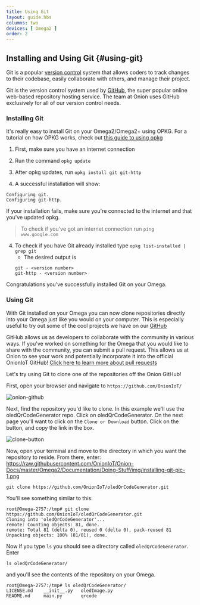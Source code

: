 ```yaml
---
title: Using Git
layout: guide.hbs
columns: two
devices: [ Omega2 ]
order: 2
---
```


## Installing and Using Git {#using-git}

Git is a popular [version control](https://git-scm.com/book/en/v2/Getting-Started-About-Version-Control) system that allows coders to track changes to their codebase, easily collaborate with others, and manage their project.

Git is the version control system used by [GitHub](https://github.com/), the super popular online web-based repository hosting service. The team at Onion uses GitHub exclusively for all of our version control needs.

### Installing Git

<!-- steps on using opkg to install Git -->
It's really easy to install Git on your Omega2/Omega2+ using OPKG. For a tutorial on how OPKG works, check out [this guide to using opkg](#using-opkg)
1. First, make sure you have an internet connection

2. Run the command `opkg update`

3. After opkg updates, run `opkg install git git-http`

4. A successful installation will show:
```
Configuring git.
Configuring git-http.
```

If your installation fails, make sure you're connected to the internet and that you've updated opkg.
> To check if you've got an internet connection run `ping www.google.com`

4. To check if you have Git already installed type `opkg list-installed | grep git`
	* The desired output is
	```
	git - <version number>
	git-http - <version number>
	```

Congratulations you've successfully installed Git on your Omega.


### Using Git

<!-- brief steps using git on the omega to download projects from github -->
With Git installed on your Omega you can now clone repositories directly into your Omega just like you would on your computer. This is especially useful to try out some of the cool projects we have on our [GitHub](https://github.com/OnionIoT/)

<!-- exalt the virtues of github and collaborative projects and how much onion loves this stuff -->
GitHub allows us as developers to collaborate with the community in various ways. If you've worked on something for the Omega that you would like to share with the community, you can submit a pull request. This allows us at Onion to see your work and potentially incorporate it into the official OnionIoT GitHub!
[Click here to learn more about pull requests](https://help.github.com/articles/about-pull-requests/)

Let's try using Git to clone one of the repositories off the Onion GitHub!

First, open your browser and navigate to `https://github.com/OnionIoT/`

![onion-github](https://raw.githubusercontent.com/OnionIoT/Onion-Docs/master/Omega2/Documentation/Doing-Stuff/installing-git-pic-1.png)

Next, find the repository you'd like to clone. In this example we'll use the oledQrCodeGenerator repo. Click on oledQrCodeGenerator. On the next page you'll want to click on the `Clone or Download` button. Click on the button, and copy the link in the box.

![clone-button](https://raw.githubusercontent.com/OnionIoT/Onion-Docs/master/Omega2/Documentation/Doing-Stuff/installing-git-pic-2.png)

Now, open your terminal and move to the directory in which you want the repository to reside. From there, enter:
https://raw.githubusercontent.com/OnionIoT/Onion-Docs/master/Omega2/Documentation/Doing-Stuff/img/installing-git-pic-1.png
```
git clone https://github.com/OnionIoT/oledQrCodeGenerator.git
```

You'll see something similar to this:

```
root@Omega-2757:/tmp# git clone https://github.com/OnionIoT/oledQrCodeGenerator.git
Cloning into 'oledQrCodeGenerator'...
remote: Counting objects: 81, done.
remote: Total 81 (delta 0), reused 0 (delta 0), pack-reused 81
Unpacking objects: 100% (81/81), done.
```

Now if you type `ls` you should see a directory called `oledQrCodeGenerator`. Enter
```
ls oledQrCodeGenerator/
```
and you'll see the contents of the repository on your Omega.

```
root@Omega-2757:/tmp# ls oledQrCodeGenerator/
LICENSE.md    __init__.py   oledImage.py
README.md     main.py       qrcode
```
